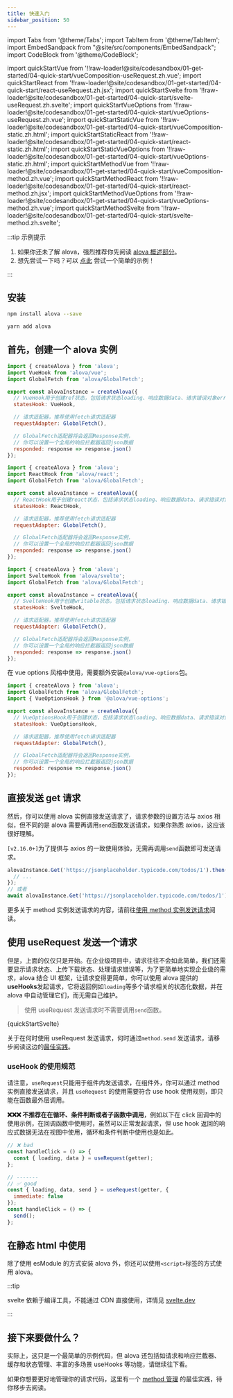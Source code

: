 ```yaml
---
title: 快速入门
sidebar_position: 50
---
```


import Tabs from '@theme/Tabs';
import TabItem from '@theme/TabItem';
import EmbedSandpack from "@site/src/components/EmbedSandpack";
import CodeBlock from '@theme/CodeBlock';

import quickStartVue from '!!raw-loader!@site/codesandbox/01-get-started/04-quick-start/vueComposition-useRequest.zh.vue';
import quickStartReact from '!!raw-loader!@site/codesandbox/01-get-started/04-quick-start/react-useRequest.zh.jsx';
import quickStartSvelte from '!!raw-loader!@site/codesandbox/01-get-started/04-quick-start/svelte-useRequest.zh.svelte';
import quickStartVueOptions from '!!raw-loader!@site/codesandbox/01-get-started/04-quick-start/vueOptions-useRequest.zh.vue';
import quickStartStaticVue from '!!raw-loader!@site/codesandbox/01-get-started/04-quick-start/vueComposition-static.zh.html';
import quickStartStaticReact from '!!raw-loader!@site/codesandbox/01-get-started/04-quick-start/react-static.zh.html';
import quickStartStaticVueOptions from '!!raw-loader!@site/codesandbox/01-get-started/04-quick-start/vueOptions-static.zh.html';
import quickStartMethodVue from '!!raw-loader!@site/codesandbox/01-get-started/04-quick-start/vueComposition-method.zh.vue';
import quickStartMethodReact from '!!raw-loader!@site/codesandbox/01-get-started/04-quick-start/react-method.zh.jsx';
import quickStartMethodVueOptions from '!!raw-loader!@site/codesandbox/01-get-started/04-quick-start/vueOptions-method.zh.vue';
import quickStartMethodSvelte from '!!raw-loader!@site/codesandbox/01-get-started/04-quick-start/svelte-method.zh.svelte';

:::tip 示例提示

1. 如果你还未了解 alova，强烈推荐你先阅读 [alova 概述部分](/tutorial/get-started/overview)。
2. 想先尝试一下吗？可以 [点此](/tutorial/example/init-page) 尝试一个简单的示例！

:::

## 安装

<Tabs>
<TabItem value="1" label="npm">

```bash
npm install alova --save
```

</TabItem>
<TabItem value="2" label="yarn">

```bash
yarn add alova
```

</TabItem>
</Tabs>

## 首先，创建一个 alova 实例

<Tabs groupId="framework">
<TabItem value="1" label="vue composition">

```js
import { createAlova } from 'alova';
import VueHook from 'alova/vue';
import GlobalFetch from 'alova/GlobalFetch';

export const alovaInstance = createAlova({
  // VueHook用于创建ref状态，包括请求状态loading、响应数据data、请求错误对象error等
  statesHook: VueHook,

  // 请求适配器，推荐使用fetch请求适配器
  requestAdapter: GlobalFetch(),

  // GlobalFetch适配器将会返回Response实例，
  // 你可以设置一个全局的响应拦截器返回json数据
  responded: response => response.json()
});
```

</TabItem>
<TabItem value="2" label="react">

```js
import { createAlova } from 'alova';
import ReactHook from 'alova/react';
import GlobalFetch from 'alova/GlobalFetch';

export const alovaInstance = createAlova({
  // ReactHook用于创建react状态，包括请求状态loading、响应数据data、请求错误对象error等
  statesHook: ReactHook,

  // 请求适配器，推荐使用fetch请求适配器
  requestAdapter: GlobalFetch(),

  // GlobalFetch适配器将会返回Response实例，
  // 你可以设置一个全局的响应拦截器返回json数据
  responded: response => response.json()
});
```

</TabItem>
<TabItem value="3" label="svelte">

```js
import { createAlova } from 'alova';
import SvelteHook from 'alova/svelte';
import GlobalFetch from 'alova/GlobalFetch';

export const alovaInstance = createAlova({
  // SvelteHook用于创建writable状态，包括请求状态loading、响应数据data、请求错误对象error等
  statesHook: SvelteHook,

  // 请求适配器，推荐使用fetch请求适配器
  requestAdapter: GlobalFetch(),

  // GlobalFetch适配器将会返回Response实例，
  // 你可以设置一个全局的响应拦截器返回json数据
  responded: response => response.json()
});
```

</TabItem>
<TabItem value="4" label="vue options">

在 vue options 风格中使用，需要额外安装`@alova/vue-options`包。

```js
import { createAlova } from 'alova';
import GlobalFetch from 'alova/GlobalFetch';
import { VueOptionsHook } from '@alova/vue-options';

export const alovaInstance = createAlova({
  // VueOptionsHook用于创建状态，包括请求状态loading、响应数据data、请求错误对象error等
  statesHook: VueOptionsHook,

  // 请求适配器，推荐使用fetch请求适配器
  requestAdapter: GlobalFetch(),

  // GlobalFetch适配器将会返回Response实例，
  // 你可以设置一个全局的响应拦截器返回json数据
  responded: response => response.json()
});
```

</TabItem>

</Tabs>

## 直接发送 get 请求

然后，你可以使用 alova 实例直接发送请求了，请求参数的设置方法与 axios 相似，但不同的是 alova 需要再调用`send`函数发送请求，如果你熟悉 axios，这应该很好理解。

<Tabs groupId="framework">
<TabItem value="1" label="vue composition">

<EmbedSandpack template="vue" mainFile={quickStartMethodVue} editorHeight={400} containBaseURL={false} />

</TabItem>

<TabItem value="2" label="react">

<EmbedSandpack template="react" mainFile={quickStartMethodReact} editorHeight={400} containBaseURL={false} />

</TabItem>
<TabItem value="3" label="svelte">

<EmbedSandpack template="svelte" mainFile={quickStartMethodSvelte} editorHeight={400} containBaseURL={false} />

</TabItem>
<TabItem value="4" label="vue options">

<EmbedSandpack template="vue" deps="vue-options" mainFile={quickStartMethodVueOptions} editorHeight={400} containBaseURL={false} />

</TabItem>
</Tabs>

`[v2.16.0+]`为了提供与 axios 的一致使用体验，无需再调用`send`函数即可发送请求。

```js
alovaInstance.Get('https://jsonplaceholder.typicode.com/todos/1').then(response => {
  // ...
});
// 或者
await alovaInstance.Get('https://jsonplaceholder.typicode.com/todos/1');
```

更多关于 method 实例发送请求的内容，请前往[使用 method 实例发送请求](/tutorial/next-step/send-request-directly)阅读。

## 使用 useRequest 发送一个请求

但是，上面的仅仅只是开始。在企业级项目中，请求往往不会如此简单，我们还需要显示请求状态、上传下载状态、处理请求错误等，为了更简单地实现企业级的需求，alova 结合 UI 框架，让请求变得更简单，你可以使用 alova 提供的**useHooks**发起请求，它将返回例如`loading`等多个请求相关的状态化数据，并在 alova 中自动管理它们，而无需自己维护。

> 使用 useRequest 发送请求时不需要调用`send`函数。

<Tabs groupId="framework">
<TabItem value="1" label="vue composition">

<EmbedSandpack template="vue" mainFile={quickStartVue} editorHeight={400} containBaseURL={false} />

</TabItem>
<TabItem value="2" label="react">

<EmbedSandpack template="react" mainFile={quickStartReact} editorHeight={400} containBaseURL={false} />

</TabItem>
<TabItem value="3" label="svelte">

<CodeBlock language="html">{quickStartSvelte}</CodeBlock>

</TabItem>
<TabItem value="4" label="vue options">

<EmbedSandpack template="vue" deps="vue-options" mainFile={quickStartVueOptions} editorHeight={400} containBaseURL={false} />

</TabItem>
</Tabs>

关于在何时使用 useRequest 发送请求，何时通过`method.send` 发送请求，请移步阅读这边的[最佳实践](/tutorial/best-practice/skills)。

### useHook 的使用规范

请注意，`useRequest`只能用于组件内发送请求，在组件外，你可以通过 method 实例直接发送请求，并且 `useRequest` 的使用需要符合 use hook 使用规则，即只能在函数最外层调用。

**❌❌❌ 不推荐在在循环、条件判断或者子函数中调用**，例如以下在 click 回调中的使用示例，在回调函数中使用时，虽然可以正常发起请求，但 use hook 返回的响应式数据无法在视图中使用，循环和条件判断中使用也是如此。

```javascript
// ❌ bad
const handleClick = () => {
  const { loading, data } = useRequest(getter);
};

// -------
// ✅ good
const { loading, data, send } = useRequest(getter, {
  immediate: false
});
const handleClick = () => {
  send();
};
```

## 在静态 html 中使用

除了使用 esModule 的方式安装 alova 外，你还可以使用`<script>`标签的方式使用 alova。

<Tabs groupId="framework">
<TabItem value="1" label="vue composition">

<EmbedSandpack template="static" mainFile={quickStartStaticVue} editorHeight={700} />

</TabItem>
<TabItem value="2" label="react">

<EmbedSandpack template="static" mainFile={quickStartStaticReact} editorHeight={700} />

</TabItem>
<TabItem value="3" label="svelte">

:::tip

svelte 依赖于编译工具，不能通过 CDN 直接使用，详情见 [svelte.dev](https://svelte.dev/)

:::

</TabItem>
<TabItem value="4" label="vue options">

<EmbedSandpack template="static" deps="vue-options" mainFile={quickStartStaticVueOptions} editorHeight={700} />

</TabItem>
</Tabs>

## 接下来要做什么？

实际上，这只是一个最简单的示例代码，但 alova 还包括如请求和响应拦截器、缓存和状态管理、丰富的多场景 useHooks 等功能，请继续往下看。

如果你想要更好地管理你的请求代码，这里有一个 [method 管理](/tutorial/best-practice/method-manage) 的最佳实践，待你移步去阅读。
